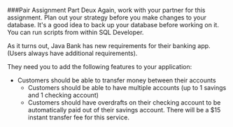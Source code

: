 <!--djw:done-->
###Pair Assignment Part Deux
Again, work with your partner for this assignment. Plan out your strategy before you make changes to your database. It's a good idea to back up your database before working on it. You can run scripts from within SQL Developer.

As it turns out, Java Bank has new requirements for their banking app. (Users always have additional requirements).

They need you to add the following features to your application:
* Customers should be able to transfer money between their accounts
    * Customers should be able to have multiple accounts (up to 1 savings and 1 checking account)
    * Customers should have overdrafts on their checking account to be automatically paid out of their savings account. There will be a $15 instant transfer fee for this service.